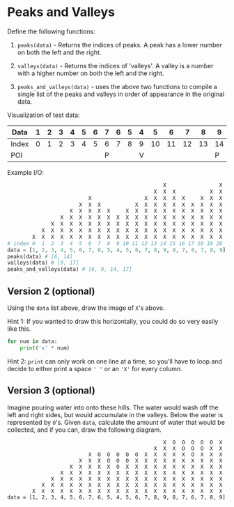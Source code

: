 # Peaks and Valleys

Define the following functions:

1. `peaks(data)` - Returns the indices of peaks. A peak has a lower number on both the left and the right.

1. `valleys(data)` - Returns the indices of 'valleys'. A valley is a number with a higher number on both the left and the right.

1. `peaks_and_valleys(data)` - uses the above two functions to compile a single list of the peaks and valleys in order of appearance in the original data.

Visualization of test data:

| Data    |  1 | 2 | 3 | 4 | 5 | 6 | 7 | 6 | 5 | 4 | 5 | 6 | 7 | 8 | 9 | 8 | 7 | 6 | 7 | 8 | 9 |
|---------|----|---|---|---|---|---|---|---|---|---|---|---|---|---|---|---|---|---|---|---|---|
| Index   |  0 | 1 | 2 | 3 | 4 | 5 | 6 | 7 | 8 | 9 | 10| 11| 12| 13| 14| 15| 16| 17| 18| 19| 20|
| POI     |    |   |   |   |   |   | P |   |   | V |   |   |   |   | P |   |   | V |   |   |   |


Example I/O:
```python
                                                  X                 X
                                               X  X  X           X  X
                          X                 X  X  X  X  X     X  X  X
                       X  X  X           X  X  X  X  X  X  X  X  X  X
                    X  X  X  X  X     X  X  X  X  X  X  X  X  X  X  X
                 X  X  X  X  X  X  X  X  X  X  X  X  X  X  X  X  X  X
              X  X  X  X  X  X  X  X  X  X  X  X  X  X  X  X  X  X  X
           X  X  X  X  X  X  X  X  X  X  X  X  X  X  X  X  X  X  X  X
        X  X  X  X  X  X  X  X  X  X  X  X  X  X  X  X  X  X  X  X  X
# index 0  1  2  3  4  5  6  7  8  9 10 11 12 13 14 15 16 17 18 19 20
data = [1, 2, 3, 4, 5, 6, 7, 6, 5, 4, 5, 6, 7, 8, 9, 8, 7, 6, 7, 8, 9]
peaks(data) # [6, 14]
valleys(data) # [9, 17]
peaks_and_valleys(data) # [6, 9, 14, 17]
```

## Version 2 (optional)

Using the `data` list above, draw the image of `X`'s above.

Hint 1: If you wanted to draw this horizontally, you could do so very easily like this.

```python
for num in data:
    print('x' * num)
```

Hint 2: `print` can only work on one line at a time, so you'll have to loop and decide to either print a space `' '` or an `'X'` for every column.

## Version 3 (optional)

Imagine pouring water into onto these hills. The water would wash off the left and right sides, but would accumulate in the valleys. Below the water is represented by `O`'s. Given `data`, calculate the amount of water that would be collected, and if you can, draw the following diagram.

```
                                                  X  O  O  O  O  O  X
                                               X  X  X  O  O  O  X  X
                          X  O  O  O  O  O  X  X  X  X  X  O  X  X  X
                       X  X  X  O  O  O  X  X  X  X  X  X  X  X  X  X
                    X  X  X  X  X  O  X  X  X  X  X  X  X  X  X  X  X
                 X  X  X  X  X  X  X  X  X  X  X  X  X  X  X  X  X  X
              X  X  X  X  X  X  X  X  X  X  X  X  X  X  X  X  X  X  X
           X  X  X  X  X  X  X  X  X  X  X  X  X  X  X  X  X  X  X  X
        X  X  X  X  X  X  X  X  X  X  X  X  X  X  X  X  X  X  X  X  X
data = [1, 2, 3, 4, 5, 6, 7, 6, 5, 4, 5, 6, 7, 8, 9, 8, 7, 6, 7, 8, 9]

```
